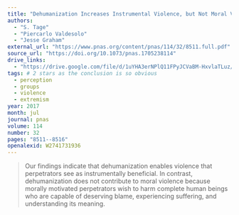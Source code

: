 ```yaml
---
title: "Dehumanization Increases Instrumental Violence, but Not Moral Violence"
authors:
  - "S. Tage"
  - "Piercarlo Valdesolo"
  - "Jesse Graham"
external_url: "https://www.pnas.org/content/pnas/114/32/8511.full.pdf"
source_url: "https://doi.org/10.1073/pnas.1705238114"
drive_links:
  - "https://drive.google.com/file/d/1uYHA3erNPlQ11FPyJCVaBM-HxvlaTLuz/view?usp=drivesdk"
tags: # 2 stars as the conclusion is so obvious
  - perception
  - groups
  - violence
  - extremism
year: 2017
month: jul
journal: pnas
volume: 114
number: 32
pages: "8511--8516"
openalexid: W2741731936
---
```


> Our findings indicate that dehumanization enables violence that perpetrators see as instrumentally beneficial.
> In contrast, dehumanization does not contribute to moral violence because morally motivated perpetrators wish to harm complete human beings who are capable of deserving blame, experiencing suffering, and understanding its meaning.

